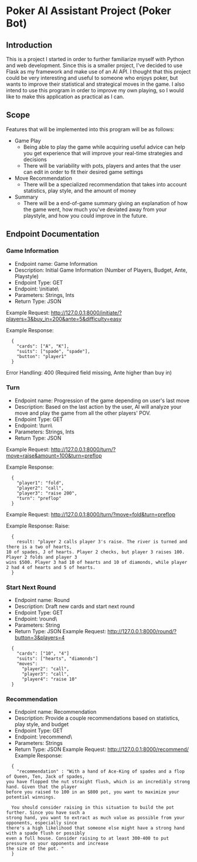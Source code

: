 # Poker AI Assistant Project (Poker Bot)

## Introduction
This is a project I started in order to further familiarize myself with Python and web development. Since this is a smaller project, I've decided to use Flask as my framework and make use of an AI API. I thought that this project could be very interesting and useful to someone who enjoys poker, but wants to improve their statistical and strategical moves in the game. I also intend to use this program in order to improve my own playing, so I would like to make this application as practical as I can.

## Scope
Features that will be implemented into this program will be as follows:
* Game Play
  - Being able to play the game while acquiring useful advice can help you get experience that will improve your real-time strategies and decisions
  - There will be variability with pots, players and antes that the user can edit in order to fit their desired game settings
* Move Recommendation
  - There will be a specialized recommendation that takes into account statistics, play style, and the amount of money
* Summary
  - There will be a end-of-game summary giving an explanation of how the game went, how much you've deviated away from your playstyle, and how you could improve in the future.

## Endpoint Documentation
### Game Information
* Endpoint name: Game Information
* Description: Initial Game Information (Number of Players, Budget,  Ante, Playstyle)
* Endpoint Type: GET
* Endpoint: \initiate\
* Parameters: Strings, Ints
* Return Type: JSON

Example Request:
  http://127.0.0.1:8000/initiate/?players=3&buy_in=200&ante=5&difficulty=easy
  
Example Response:
```
  {
    "cards": ["A", "K"],
    "suits": ["spade", "spade"],
    "button": "player1"
  }
```
Error Handling: 400 (Required field missing, Ante higher than buy in)

### Turn
* Endpoint name: Progression of the game depending on user's last move
* Description: Based on the last action by the user, AI will analyze your move and play the game from all the other players' POV.
* Endpoint Type: GET
* Endpoint: \turn\
* Parameters: Strings, Ints
* Return Type: JSON

Example Request:
  http://127.0.0.1:8000/turn/?move=raise&amount=100&turn=preflop
  
Example Response:
```
  {
    "player1": "fold",
    "player2": "call",
    "player3": "raise 200",
    "turn": "preflop"
  } 
``` 

Example Request:
  http://127.0.0.1:8000/turn/?move=fold&turn=preflop
  
Example Response:
Raise:
```
  {
    result: "player 2 calls player 3's raise. The river is turned and there is a two of hearts, 
10 of spades, J of hearts. Player 2 checks, but player 3 raises 100. Player 2 folds and player 3
wins $500. Player 3 had 10 of hearts and 10 of diamonds, while player 2 had 4 of hearts and 5 of hearts. 
  }
```


### Start Next Round
* Endpoint name: Round
* Description: Draft new cards and start next round
* Endpoint Type: GET
* Endpoint: \round\
* Parameters: String
* Return Type: JSON
Example Request:
    http://127.0.0.1:8000/round/?button=3&players=4
```
  {
    "cards": ["10", "4"]
    "suits": ["hearts", "diamonds"]
    "moves":
      "player2": "call",
      "player3": "call",
      "player4": "raise 10"
  }
```

### Recommendation
* Endpoint name: Recommendation
* Description: Provide a couple recommendations based on statistics, play style, and budget
* Endpoint Type: GET
* Endpoint: \recommend\
* Parameters: Strings
* Return Type: JSON 
Example Request:
  http://127.0.0.1:8000/recommend/
Example Response:
```
  {
    "recommendation" : "With a hand of Ace-King of spades and a flop of Queen, Ten, Jack of spades,
you have flopped the nut straight flush, which is an incredibly strong hand. Given that the player
before you raised to 100 in an $800 pot, you want to maximize your potential winnings.

  You should consider raising in this situation to build the pot further. Since you have such a
strong hand, you want to extract as much value as possible from your opponents, especially since
there's a high likelihood that someone else might have a strong hand with a spade flush or possibly
even a full house. Consider raising to at least 300-400 to put pressure on your opponents and increase
the size of the pot. "
  }
```



